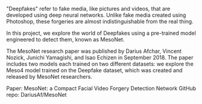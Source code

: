 "Deepfakes" refer to fake media, like pictures and videos, that are developed using deep neural networks. Unlike fake media created using Photoshop, these forgeries are almost indistinguishable from the real thing.

In this project, we explore the world of Deepfakes using a pre-trained model engineered to detect them, known as MesoNet.

The MesoNet research paper was published by Darius Afchar, Vincent Nozick, Junichi Yamagishi, and Isao Echizen in September 2018. The paper includes two models each trained on two different datasets: we explore the Meso4 model trained on the Deepfake dataset, which was created and released by MesoNet researchers.

Paper: MesoNet: a Compact Facial Video Forgery Detection Network
GitHub repo: DariusAf/MesoNet
